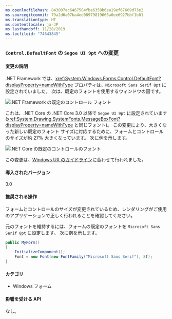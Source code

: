 ```yaml
---
ms.openlocfilehash: 843007ac6467584fbe6350b6ea19ef67609d73e2
ms.sourcegitcommit: 79a2d6a07ba4ed08979819666a0ee6927bbf1b01
ms.translationtype: HT
ms.contentlocale: ja-JP
ms.lasthandoff: 11/28/2019
ms.locfileid: "74643845"
---
```

### <a name="controldefaultfont-changed-to-segoe-ui-9pt"></a>`Control.DefaultFont` の `Segoe UI 9pt` への変更

#### <a name="change-description"></a>変更の説明

.NET Framework では、<xref:System.Windows.Forms.Control.DefaultFont?displayProperty=nameWithType> プロパティは、`Microsoft Sans Serif 8pt` に設定されていました。 次は、既定のフォントを使用するウィンドウの図です。

![.NET Framework の既定のコントロール フォント](~/docs/images/core-changes/windowsforms/control-defaultfont-changed/defaultfont-framework.png)

これは、.NET Core の .NET Core 3.0 以降で `Segoe UI 9pt` に設定されています (<xref:System.Drawing.SystemFonts.MessageBoxFont?displayProperty=nameWithType> と同じフォント)。 この変更により、大きくなった新しい既定のフォント サイズに対応するために、フォームとコントロールのサイズが約 27% 大きくなっています。 次に例を示します。

![.NET Core の既定のコントロールのフォント](~/docs/images/core-changes/windowsforms/control-defaultfont-changed/defaultfont-core.png)

この変更は、[Windows UX のガイドライン](https://docs.microsoft.com/windows/win32/uxguide/vis-fonts#fonts-and-colors)に合わせて行われました。

#### <a name="version-introduced"></a>導入されたバージョン

3.0

#### <a name="recommended-action"></a>推奨される操作

フォームとコントロールのサイズが変更されているため、レンダリングがご使用のアプリケーションで正しく行われることを確認してください。

元のフォントを維持するには、フォームの既定のフォントを `Microsoft Sans Serif 8pt` に設定します。 次に例を示します。

```csharp
public MyForm()
{
    InitializeComponent();
    Font = new Font(new FontFamily("Microsoft Sans Serif"), 8f);
}
```

#### <a name="category"></a>カテゴリ

- Windows フォーム

#### <a name="affected-apis"></a>影響を受ける API

なし。

<!--

### Affected APIs

- Not detectable via API analysis

-->
